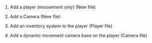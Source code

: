 1. Add a player (mouvement only) (New file)
2. Add a Camera (New file)

3. Add an inventory system to the player (Player file)
4. Add a dynamic movement camera base on the player (Camera file)
